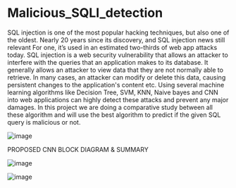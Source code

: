 # Malicious_SQLI_detection

SQL injection is one of the most popular hacking techniques, but also one of the oldest. Nearly 20 years since its discovery, and SQL injection news still relevant For one, it’s used in an estimated two-thirds of web app attacks today.
SQL injection is a web security vulnerability that allows an attacker to interfere with the queries that an application makes to its database. It generally allows an attacker to view data that they are not normally able to retrieve. In many cases, an attacker can modify or delete this data, causing persistent changes to the application's content etc.
Using several machine learning algorithms like Decision Tree, SVM, KNN, Naive bayes and CNN into web applications can highly detect these attacks and prevent any major damages.
In this project we are doing a comparative study between all these algorithm and will use the best algorithm to predict if the given SQL query is malicious or not. 


![image](https://user-images.githubusercontent.com/53509075/180657078-0c8d06e1-d26d-4d9e-ae66-1832d536391b.png)


PROPOSED CNN BLOCK DIAGRAM & SUMMARY

![image](https://user-images.githubusercontent.com/53509075/180657089-7bda86bc-742e-40b7-9ef4-2c3a44b98b83.png)


![image](https://user-images.githubusercontent.com/53509075/180657126-84ff80ab-fc0d-46ca-b287-8ae2f30d159d.png)



